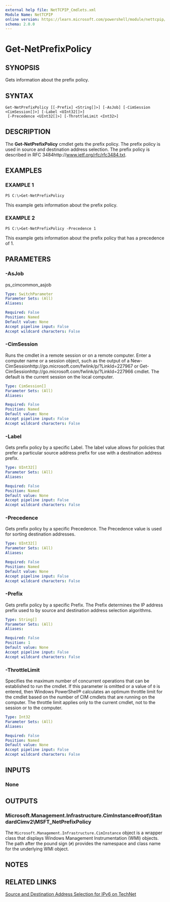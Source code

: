 ```yaml
---
external help file: NetTCPIP_Cmdlets.xml
Module Name: NetTCPIP
online version: https://learn.microsoft.com/powershell/module/nettcpip/get-netprefixpolicy?view=windowsserver2012-ps&wt.mc_id=ps-gethelp
schema: 2.0.0
---
```


# Get-NetPrefixPolicy

## SYNOPSIS
Gets information about the prefix policy.

## SYNTAX

```
Get-NetPrefixPolicy [[-Prefix] <String[]>] [-AsJob] [-CimSession <CimSession[]>] [-Label <UInt32[]>]
 [-Precedence <UInt32[]>] [-ThrottleLimit <Int32>]
```

## DESCRIPTION
The **Get-NetPrefixPolicy** cmdlet gets the prefix policy.
The prefix policy is used in source and destination address selection.
The prefix policy is described in RFC 3484http://www.ietf.org/rfc/rfc3484.txt.

## EXAMPLES

### EXAMPLE 1
```
PS C:\>Get-NetPrefixPolicy
```

This example gets information about the prefix policy.

### EXAMPLE 2
```
PS C:\>Get-NetPrefixPolicy -Precedence 1
```

This example gets information about the prefix policy that has a precedence of 1.

## PARAMETERS

### -AsJob
ps_cimcommon_asjob

```yaml
Type: SwitchParameter
Parameter Sets: (All)
Aliases: 

Required: False
Position: Named
Default value: None
Accept pipeline input: False
Accept wildcard characters: False
```

### -CimSession
Runs the cmdlet in a remote session or on a remote computer.
Enter a computer name or a session object, such as the output of a New-CimSessionhttp://go.microsoft.com/fwlink/p/?LinkId=227967 or Get-CimSessionhttp://go.microsoft.com/fwlink/p/?LinkId=227966 cmdlet.
The default is the current session on the local computer.

```yaml
Type: CimSession[]
Parameter Sets: (All)
Aliases: 

Required: False
Position: Named
Default value: None
Accept pipeline input: False
Accept wildcard characters: False
```

### -Label
Gets prefix policy by a specific Label.
The label value allows for policies that prefer a particular source address prefix for use with a destination address prefix.

```yaml
Type: UInt32[]
Parameter Sets: (All)
Aliases: 

Required: False
Position: Named
Default value: None
Accept pipeline input: False
Accept wildcard characters: False
```

### -Precedence
Gets prefix policy by a specific Precedence.
The Precedence value is used for sorting destination addresses.

```yaml
Type: UInt32[]
Parameter Sets: (All)
Aliases: 

Required: False
Position: Named
Default value: None
Accept pipeline input: False
Accept wildcard characters: False
```

### -Prefix
Gets prefix policy by a specific Prefix.
The Prefix determines the IP address prefix used to by source and destination address selection algorithms.

```yaml
Type: String[]
Parameter Sets: (All)
Aliases: 

Required: False
Position: 1
Default value: None
Accept pipeline input: False
Accept wildcard characters: False
```

### -ThrottleLimit
Specifies the maximum number of concurrent operations that can be established to run the cmdlet.
If this parameter is omitted or a value of `0` is entered, then Windows PowerShell® calculates an optimum throttle limit for the cmdlet based on the number of CIM cmdlets that are running on the computer.
The throttle limit applies only to the current cmdlet, not to the session or to the computer.

```yaml
Type: Int32
Parameter Sets: (All)
Aliases: 

Required: False
Position: Named
Default value: None
Accept pipeline input: False
Accept wildcard characters: False
```

## INPUTS

### None

## OUTPUTS

### Microsoft.Management.Infrastructure.CimInstance#root\StandardCimv2\MSFT_NetPrefixPolicy
The `Microsoft.Management.Infrastructure.CimInstance` object is a wrapper class that displays Windows Management Instrumentation (WMI) objects.
The path after the pound sign (`#`) provides the namespace and class name for the underlying WMI object.

## NOTES

## RELATED LINKS

[Source and Destination Address Selection for IPv6 on TechNet](https://technet.microsoft.com/library/bb877985.aspx)

